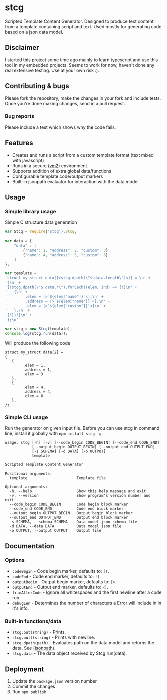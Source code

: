 # stcg
Scripted Template Content Generator.
Designed to produce text content from a template containing script and text.
Used mostly for generating code based on a json data model.

## Disclaimer
I started this project some time ago mainly to learn typescript and use this tool in my embedded projects. Seems to work for now, haven't done any real extensive testing. Use at your own risk :).

## Contributing & bugs
Please fork the repository, make the changes in your fork and include tests. Once you're done making changes, send in a pull request.

### Bug reports
Please include a test which shows why the code fails.

## Features
* Creates and runs a script from a custom template format (text mixed with javascript)
* Runs in a secure ([vm2](https://www.npmjs.com/package/vm2)) environment
* Supports addition of extra global data/functions
* Configurable template code/output markers
* Built-in jsonpath evaluator for interaction with the data model

## Usage

### Simple library usage
Simple C structure data generation

```javascript
var Stcg = require('stcg').Stcg;

var data = {
    "data" : [
        {"name": 1, "address": 2, "custom": 3},
        {"name": 4, "address": 5, "custom": 6}
    ]
};

var template = 
'struct my_struct data[[>stcg.dpath(\"$.data.length\")<]] = \n' +
'{\n' +
'[!stcg.dpath(\"$.data.*\").forEach((elem, ind) => {!]\n' +
'   {\n' +
'        .elem = [>`${elem["name"]}`<],\n' +
'        .address = [>`${elem["name"]}`<],\n' +
'        .elem = [>`${elem["custom"]}`<]\n' +
'   },\n' +
'[!})!]\n' +
'};\n'

var stcg = new Stcg(template);
console.log(stcg.run(data));
```

Will produce the following code

```
struct my_struct data[2] = 
{
   {
        .elem = 1,
        .address = 1,
        .elem = 3
   },
   {
        .elem = 4,
        .address = 4,
        .elem = 6
   },
};
```

### Simple CLI usage
Run the generator on given input file.
Before you can use stcg in command line, install it globally with `npm install stcg -g`.

```
usage: stcg [-h] [-v] [--code_begin CODE_BEGIN] [--code_end CODE_END]
            [--output_begin OUTPUT_BEGIN] [--output_end OUTPUT_END]
            [-s SCHEMA] [-d DATA] [-o OUTPUT]
            template

Scripted Template Content Generator

Positional arguments:
  template                      Template file

Optional arguments:
  -h, --help                    Show this help message and exit.
  -v, --version                 Show program's version number and exit.
  --code_begin CODE_BEGIN       Code begin block marker
  --code_end CODE_END           Code end block marker
  --output_begin OUTPUT_BEGIN   Output begin block marker
  --output_end OUTPUT_END       Output end block marker
  -s SCHEMA, --schema SCHEMA    Data model json schema file
  -d DATA, --data DATA          Data model json file
  -o OUTPUT, --output OUTPUT    Output file
```

## Documentation

### Options
* `codeBegin` - Code begin marker, defaults to: `[!`.
* `codeEnd` - Code end marker, defaults to: `!]`.
* `outputBegin` - Output begin marker, defaults to: `[>`.
* `outputEnd` - Output end marker, defaults to: `<]`.
* `trimAfterCode` - Ignore all whitespaces and the first newline after a code run.
* `debugLen` - Determines the number of characters a Error will include in in it's info.

### Built-in functions/data
* `stcg.out(string)` - Prints.
* `stcg.outl(string)` - Prints with newline.
* `stcg.dpath(path)` - Evaluates path on the data model and returns the data. See ([jsonpath](https://www.npmjs.com/package/jsonpath)). 
* `stcg.data` - The data object received by Stcg.run(data).

## Deployment
1. Update the `package.json` version number
2. Commit the changes
3. Run `npm publish`
